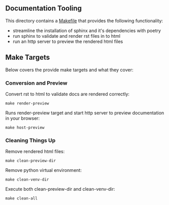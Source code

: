 ## Documentation Tooling

This directory contains a [Makefile](Makfile) that provides the following functionality:
- streamline the installation of sphinx and it's dependencies with poetry
- run sphinx to validate and render rst files in to html
- run an http server to preview the rendered html files


## Make Targets

Below covers the provide make targets and what they cover:


### Conversion and Preview
Convert rst to html to validate docs are rendered correctly:

```shell
make render-preview
```

Runs render-preview target and start http server to preview documentation in your browser:

```shell
make host-preview
```

### Cleaning Things Up

Remove rendered html files:

```shell
make clean-preview-dir
```

Remove python virtual environment:

```shell
make clean-venv-dir
```
Execute both clean-preview-dir and clean-venv-dir:

```shell
make clean-all
```
